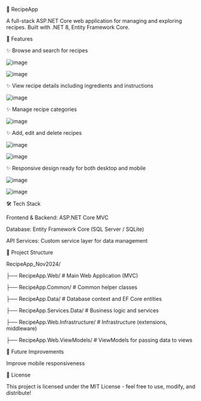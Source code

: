 🍳 RecipeApp

A full-stack ASP.NET Core web application for managing and exploring recipes.
Built with .NET 8, Entity Framework Core.

🚀 Features


✨ Browse and search for recipes

![image](https://github.com/user-attachments/assets/3609cedf-a7d2-46de-9070-96bd4579d63e)

![image](https://github.com/user-attachments/assets/8ef55eb6-a7dd-4959-81cf-b4a3859b27dd)

✨ View recipe details including ingredients and instructions

![image](https://github.com/user-attachments/assets/c5d34b8f-5c17-4daa-bfb7-f8a0e3497ed9)

✨ Manage recipe categories

![image](https://github.com/user-attachments/assets/3606d86d-e83c-4901-949a-015e9c701643)

✨ Add, edit and delete recipes

![image](https://github.com/user-attachments/assets/fdf08ea3-6621-4e12-988a-2da704fd78cd)

![image](https://github.com/user-attachments/assets/4e309c27-e4f2-4e5f-a5be-690a617079b1)

✨ Responsive design ready for both desktop and mobile

![image](https://github.com/user-attachments/assets/98f30f4d-6b0c-493c-91ae-08471bd6f82c)

![image](https://github.com/user-attachments/assets/ad1588f8-fdfc-4151-8aa3-a3211a3f761e)


🛠️ Tech Stack

Frontend & Backend: ASP.NET Core MVC

Database: Entity Framework Core (SQL Server / SQLite)

API Services: Custom service layer for data management


📁 Project Structure

RecipeApp_Nov2024/

├── RecipeApp.Web/             # Main Web Application (MVC)

├── RecipeApp.Common/          # Common helper classes

├── RecipeApp.Data/            # Database context and EF Core entities

├── RecipeApp.Services.Data/   # Business logic and services

├── RecipeApp.Web.Infrastructure/ # Infrastructure (extensions, middleware)

├── RecipeApp.Web.ViewModels/  # ViewModels for passing data to views


📝 Future Improvements

Improve mobile responsiveness


📄 License

This project is licensed under the MIT License - feel free to use, modify, and distribute!
